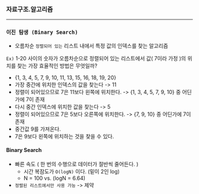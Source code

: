 ### 자료구조.알고리즘

<hr>



### `이진 탐생 (Binary Search)`

* 오름차순 `정렬되어 있는` 리스트 내에서 특정 값의 인덱스를 찾는 알고리즘

`Ex)` 1-20 사이의 숫자가 오름차순으로 정렬되어 있는 리스트에서 값( 7이라 가정 )의 위치를 찾는 가장 효율적인 방법은 무엇일까?

* {1, 3, 4, 5, 7, 9, 10, 11, 13, 15, 16, 18, 19, 20}
* 가장 중간에 위치한 인덱스의 값을 찾는다 -> 11
* 정렬이 되어있으므로 7은 11보다 왼쪽에 위치한다. -> {1, 3, 4, 5, 7, 9, 10} 중 어딘가에 7이 존재
* 다시 중간 인덱스에 위치한 값을 찾는다 -> 5
* 정렬이 되어있으므로 7은 5보다 오른쪽에 위치한다. -> {7, 9, 10} 중 어딘가에 7이 존재
* 중간값 9를 가져온다.
* 7은 9보다 왼쪽에 위치하는 것을 찾을 수 있다.



#### Binary Search

* 빠른 속도 ( 한 번의 수행으로 데이터가 절반씩 줄어든다. )
  * 시간 복잠도가 `O(logN)` 이다. (밑이 2인 log)
  * N = 100    vs.   (logN = 6.64)
* `정렬된 리스트에서만 사용 가능` -> 제약



